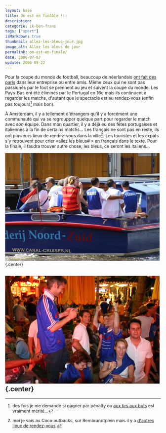 ```yaml
---
layout: base
title: On est en finââle !!!
description: 
categorie: ik-ben-frans
tags: ["sport"]
isMarkdown: true
thumbnail: allez-les-bleus-jour.jpg
image_alt: Allez les bleus de jour
permalink: on-est-en-finale/
date: 2006-07-07
update: 2006-09-22
---
```




Pour la coupe du monde de football, beaucoup de néerlandais [ont fait des paris](http://annevickycarlier.blogspot.com/2006/06/wk-coupe-du-monde.html) dans leur entreprise ou entre amis. Même ceux qui ne sont pas passionés par le foot se prennent au jeu et suivent la coupe du monde. Les Pays-Bas ont été éliminés par le Portugal en 16e mais ils continuent à regarder les matchs, d'autant que le spectacle est au rendez-vous (enfin pas toujours[^1] mais bon).

À Amsterdam, il y a tellement d'étrangers qu'il y a forcément une communauté qui va se regroupper quelque part pour regarder le match avec *son* équipe. Dans mon quartier, il y a déjà eu des fêtes portugaises et italiennes à la fin de certains matchs... Les français ne sont pas en reste, ils ont plusieurs lieux de rendez-vous dans la ville[^2]. Les touristes et les expats s'y retrouvent pour crier «allez les bleus# » en français dans le texte. Pour la finale, il faudra trouver autre chose, les bleus, ce seront les italiens...

![Allez les bleus de jour](allez-les-bleus-jour.jpg){.center}

![Allez les bleus de nuit](allez-les-bleus-nuit.jpg){.center}
---
[^1]: des fois je me demande si gagner par pénalty ou [aux tirs aux buts](http://www.menteur.com/chronik/060705.html) est vraiment mérité...
[^2]: moi je vais au Coco outbacks, sur Rembrandtplein mais il y a [d'autres lieux de rendez-vous](http://www.leforum.nl/phpBB/viewtopic.php?p=63204#63204).